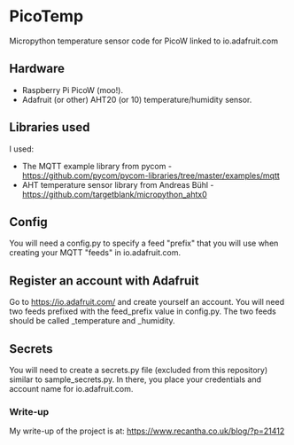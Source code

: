 # PicoTemp
Micropython temperature sensor code for PicoW linked to io.adafruit.com

## Hardware
* Raspberry Pi PicoW (moo!).
* Adafruit (or other) AHT20 (or 10) temperature/humidity sensor.

## Libraries used
I used:
* The MQTT example library from pycom - https://github.com/pycom/pycom-libraries/tree/master/examples/mqtt
* AHT temperature sensor library from Andreas Bühl - https://github.com/targetblank/micropython_ahtx0

## Config
You will need a config.py to specify a feed "prefix" that you will use when creating
your MQTT "feeds" in io.adafruit.com.

## Register an account with Adafruit
Go to https://io.adafruit.com/ and create yourself an account.
You will need two feeds prefixed with the feed_prefix value in config.py.
The two feeds should be called <prefix>_temperature and <prefix>_humidity.

## Secrets
You will need to create a secrets.py file (excluded from this repository) similar to sample_secrets.py.
In there, you place your credentials and account name for io.adafruit.com.

### Write-up
My write-up of the project is at: https://www.recantha.co.uk/blog/?p=21412